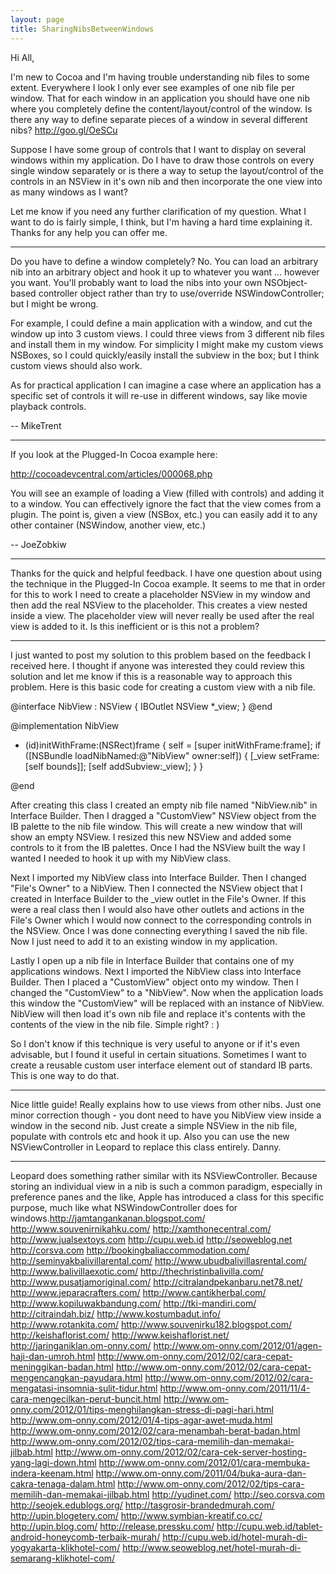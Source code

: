```yaml
---
layout: page
title: SharingNibsBetweenWindows
---
```




Hi All,

I'm new to Cocoa and I'm having trouble understanding nib files to some extent. Everywhere I look I only ever see examples of one nib file per window. That for each window in an application you should have one nib where you completely define the content/layout/control of the window. Is there any way to define separate pieces of a window in several different nibs? http://goo.gl/OeSCu

Suppose I have some group of controls that I want to display on several windows within my application. Do I have to draw those controls on every single window separately or is there a way to setup the layout/control of the controls in an NSView in it's own nib and then incorporate the one view into as many windows as I want?

Let me know if you need any further clarification of my question. What I want to do is fairly simple, I think, but I'm having a hard time explaining it. Thanks for any help you can offer me.

----

Do you have to define a window completely? No. You can load an arbitrary nib into an arbitrary object and hook it up to whatever you want ... however you want. You'll probably want to load the nibs into your own NSObject-based controller object rather than try to use/override NSWindowController; but I might be wrong.

For example, I could define a main application with a window, and cut the window up into 3 custom views. I could three views from 3 different nib files and install them in my window. For simplicity I might make my custom views NSBoxes, so I could quickly/easily install the subview in the box; but I think custom views should also work. 

As for practical application I can imagine a case where an application has a specific set of controls it will re-use in different windows, say like movie playback controls.

-- MikeTrent

----

If you look at the Plugged-In Cocoa example here:

http://cocoadevcentral.com/articles/000068.php

You will see an example of loading a View (filled with controls) and adding it to a window. You can effectively ignore the fact that the view comes from a plugin. The point is, given a view (NSBox, etc.) you can easily add it to any other container (NSWindow, another view, etc.)

-- JoeZobkiw

----

Thanks for the quick and helpful feedback. I have one question about using the technique in the Plugged-In Cocoa example. It seems to me that in order for this to work I need to create a placeholder NSView in my window and then add the real NSView to the placeholder. This creates a view nested inside a view. The placeholder view will never really be used after the real view is added to it. Is this inefficient or is this not a problem?

----

I just wanted to post my solution to this problem based on the feedback I received here. I thought if anyone was interested they could review this solution and let me know if this is a reasonable way to approach this problem. Here is this basic code for creating a custom view with a nib file.

    
@interface NibView : NSView
   {
   IBOutlet NSView *_view;
   }
@end


@implementation NibView

- (id)initWithFrame:(NSRect)frame
   {
   self = [super initWithFrame:frame];
   if ([NSBundle loadNibNamed:@"NibView" owner:self])
      {
      [_view setFrame:[self bounds]];
      [self addSubview:_view];
      }
   }

@end


After creating this class I created an empty nib file named "NibView.nib" in Interface Builder. Then I dragged a "CustomView" NSView object from the IB palette to the nib file window. This will create a new window that will show an empty NSView. I resized this new NSView and added some controls to it from the IB palettes. Once I had the NSView built the way I wanted I needed to hook it up with my NibView class.

Next I imported my NibView class into Interface Builder. Then I changed "File's Owner" to a NibView. Then I connected the NSView object that I created in Interface Builder to the _view outlet in the File's Owner. If this were a real class then I would also have other outlets and actions in the File's Owner which I would now connect to the corresponding controls in the NSView. Once I was done connecting everything I saved the nib file. Now I just need to add it to an existing window in my application.

Lastly I open up a nib file in Interface Builder that contains one of my applications windows. Next I imported the NibView class into Interface Builder. Then I placed a "CustomView" object onto my window. Then I changed the "CustomView" to a "NibView". Now when the application loads this window the "CustomView" will be replaced with an instance of NibView. NibView will then load it's own nib file and replace it's contents with the contents of the view in the nib file. Simple right? : )

So I don't know if this technique is very useful to anyone or if it's even advisable, but I found it useful in certain situations. Sometimes I want to create a reusable custom user interface element out of standard IB parts. This is one way to do that.

----

Nice little guide! Really explains how to use views from other nibs. Just one minor correction though - you dont need to have you NibView view inside a window in the second nib. Just create a simple NSView in the nib file, populate with controls etc and hook it up. Also you can use the new NSViewController in Leopard to replace this class entirely. Danny.

----

Leopard does something rather similar with its NSViewController.  Because storing an individual view in a nib is such a common paradigm, especially in preference panes and the like, Apple has introduced a class for this specific purpose, much like what NSWindowController does for windows.http://jamtangankanan.blogspot.com/
http://www.souvenirnikahku.com/
http://xamthonecentral.com/
http://www.jualsextoys.com
http://cupu.web.id
http://seoweblog.net
http://corsva.com
http://bookingbaliaccommodation.com/
http://seminyakbalivillarental.com/
http://www.ubudbalivillasrental.com/
http://www.balivillaexotic.com/
http://thechristinbalivilla.com/
http://www.pusatjamoriginal.com/
http://citralandpekanbaru.net78.net/
http://www.jeparacrafters.com/
http://www.cantikherbal.com/
http://www.kopiluwakbandung.com/
http://tki-mandiri.com/
http://citraindah.biz/
http://www.kostumbadut.info/
http://www.rotankita.com/
http://www.souvenirku182.blogspot.com/
http://keishaflorist.com/
http://www.keishaflorist.net/
http://jaringaniklan.om-onny.com/
http://www.om-onny.com/2012/01/agen-haji-dan-umroh.html
http://www.om-onny.com/2012/02/cara-cepat-meninggikan-badan.html
http://www.om-onny.com/2012/02/cara-cepat-mengencangkan-payudara.html
http://www.om-onny.com/2012/02/cara-mengatasi-insomnia-sulit-tidur.html
http://www.om-onny.com/2011/11/4-cara-mengecilkan-perut-buncit.html
http://www.om-onny.com/2012/01/tips-menghilangkan-stress-di-pagi-hari.html
http://www.om-onny.com/2012/01/4-tips-agar-awet-muda.html
http://www.om-onny.com/2012/02/cara-menambah-berat-badan.html
http://www.om-onny.com/2012/02/tips-cara-memilih-dan-memakai-jilbab.html
http://www.om-onny.com/2012/02/cara-cek-server-hosting-yang-lagi-down.html
http://www.om-onny.com/2012/01/cara-membuka-indera-keenam.html
http://www.om-onny.com/2011/04/buka-aura-dan-cakra-tenaga-dalam.html
http://www.om-onny.com/2012/02/tips-cara-memilih-dan-memakai-jilbab.html
http://yudinet.com/
http://seo.corsva.com
http://seojek.edublogs.org/
http://tasgrosir-brandedmurah.com/
http://upin.blogetery.com/
http://www.symbian-kreatif.co.cc/
http://upin.blog.com/
http://release.pressku.com/
http://cupu.web.id/tablet-android-honeycomb-terbaik-murah/
http://cupu.web.id/hotel-murah-di-yogyakarta-klikhotel-com/
http://www.seoweblog.net/hotel-murah-di-semarang-klikhotel-com/

